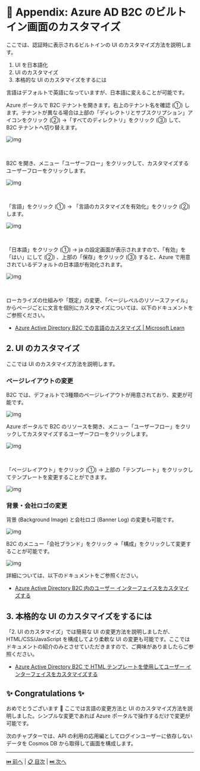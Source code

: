# 💎 Appendix: Azure AD B2C のビルトイン画面のカスタマイズ

ここでは、認証時に表示されるビルトインの UI のカスタマイズ方法を説明します。

1. UI を日本語化
1. UI のカスタマイズ
1. 本格的な UI のカスタマイズをするには

言語はデフォルトで英語になっていますが、日本語に変えることが可能です。

Azure ポータルで B2C テナントを開きます。右上のテナント名を確認 (①) します。テナントが異なる場合は上部の「ディレクトリとサブスクリプション」アイコンをクリック (②) →「すべてのディレクトリ」をクリック (③) して、B2C テナントへ切り替えます。

![img](./images/customize-ad-b2c-builtin-ui/b2c-ui_1-01.png)

<br>

B2C を開き、メニュー「ユーザーフロー」をクリックして、カスタマイズするユーザーフローをクリックします。

![img](./images/customize-ad-b2c-builtin-ui/b2c-ui_1-02.png)

<br>

「言語」をクリック (①) → 「言語のカスタマイズを有効化」をクリック (②)します。

![img](./images/customize-ad-b2c-builtin-ui/b2c-ui_1-03.png)

<br>

「日本語」をクリック (①) → ja の設定画面が表示されますので、「有効」を「はい」にして (②) 、上部の「保存」をクリック (③) すると、Azure で用意されているデフォルトの日本語が有効化されます。

![img](./images/customize-ad-b2c-builtin-ui/b2c-ui_1-04.png)

<br>

ローカライズの仕組みや「既定」の変更、「ページレベルのリソースファイル」からページごとに文言を個別にカスタマイズについては、以下のドキュメントをご参照ください。

- [Azure Active Directory B2C での言語のカスタマイズ | Microsoft Learn](https://learn.microsoft.com/ja-jp/azure/active-directory-b2c/language-customization?pivots=b2c-user-flow)

## 2. UI のカスタマイズ

ここでは UI のカスタマイズ方法を説明します。

### ページレイアウトの変更

B2C では、デフォルトで3種類のページレイアウトが用意されており、変更が可能です。

![img](./images/customize-ad-b2c-builtin-ui/b2c-ui_2-01.png)

Azure ポータルで B2C のリソースを開き、メニュー「ユーザーフロー」をクリックしてカスタマイズするユーザーフローをクリックします。

![img](./images/customize-ad-b2c-builtin-ui/b2c-ui_1-02.png)

<br>

「ページレイアウト」をクリック (①) → 上部の「テンプレート」をクリックしてテンプレートを変更することができます。

![img](./images/customize-ad-b2c-builtin-ui/b2c-ui_2-02.png)

### 背景・会社ロゴの変更

背景 (Background Image) と会社ロゴ (Banner Log) の変更も可能です。

![img](./images/customize-ad-b2c-builtin-ui/b2c-ui_2-03.png)

B2C のメニュー「会社ブランド」をクリック →「構成」をクリックして変更することが可能です。

![img](./images/customize-ad-b2c-builtin-ui/b2c-ui_2-04.png)

詳細については、以下のドキュメントをご参照ください。

- [Azure Active Directory B2C 内のユーザー インターフェイスをカスタマイズする](https://learn.microsoft.com/ja-jp/azure/active-directory-b2c/customize-ui?pivots=b2c-user-flow)

## 3. 本格的な UI のカスタマイズをするには

「2. UI のカスタマイズ」では簡易な UI の変更方法を説明しましたが、HTML/CSS/JavaScript を構成してより柔軟な UI の変更も可能です。ここではドキュメントの紹介のみとさせていただきますので、ご興味がありましたらご参照ください。

- [Azure Active Directory B2C で HTML テンプレートを使用してユーザー インターフェイスをカスタマイズする](https://learn.microsoft.com/ja-jp/azure/active-directory-b2c/customize-ui-with-html?pivots=b2c-user-flow)


## ✨ Congratulations ✨

おめでとうございます 🎉 ここでは言語の変更方法と UI のカスタマイズ方法を説明しました。シンプルな変更であれば Azure ポータルで操作するだけで変更が可能です。

次のチャプターでは、API の利用の応用編としてログインユーザーに依存しないデータを Cosmos DB  から取得して画面を構成します。

----

[⏮️ 前へ](./create-authenticated-data.md) | [📋 目次](../README.md) | [⏭️ 次へ](./get-public-data.md)
